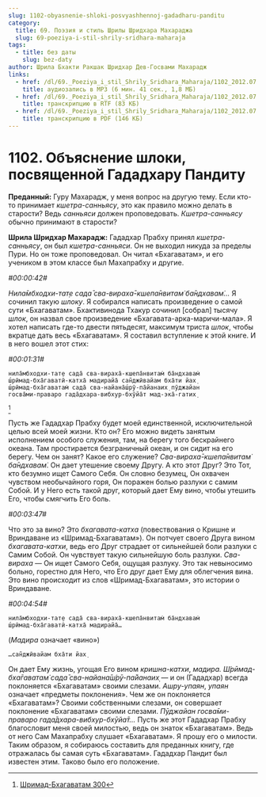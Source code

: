 ```yaml
---
slug: 1102-obyasnenie-shloki-posvyashhennoj-gadadharu-panditu
category:
  title: 69. Поэзия и стиль Шрилы Шридхара Махараджа
  slug: 69-poeziya-i-stil-shrily-sridhara-maharaja
tags:
  - title: без даты
    slug: bez-daty
author: Шрила Бхакти Ракшак Шридхар Дев-Госвами Махарадж
links:
  - href: /dl/69._Poeziya_i_stil_Shrily_Sridhara_Maharaja/1102_2012.07.27.3_SridharMj_Obyasneniye_shloki_posvyawennoy_Gadadharu_Panditu.mp3
    title: аудиозапись в MP3 (6 мин. 41 сек., 1,8 МБ)
  - href: /dl/69._Poeziya_i_stil_Shrily_Sridhara_Maharaja/1102_2012.07.27.3_SridharMj_Obyasneniye_shloki_posvyawennoy_Gadadharu_Panditu.rtf
    title: транскрипцию в RTF (83 КБ)
  - href: /dl/69._Poeziya_i_stil_Shrily_Sridhara_Maharaja/1102_2012.07.27.3_SridharMj_Obyasneniye_shloki_posvyawennoy_Gadadharu_Panditu.pdf
    title: транскрипцию в PDF (146 КБ)
---
```


# 1102. Объяснение шлоки, посвященной Гададхару Пандиту

**Преданный:** Гуру Махарадж, у меня вопрос на другую тему. Если кто-то принимает *кшетра-санньясу*, это как правило можно делать в старости? Ведь *санньяси* должен проповедовать. *Кшетра-санньясу* обычно принимают в старости?

**Шрила Шридхар Махарадж:** Гададхар Прабху принял *кшетра-санньясу*, он был *кшетра-санньяси*. Он не выходил никуда за пределы Пури. Но он тоже проповедовал. Он читал «Бхагаватам», и его учеником в этом классе был Махапрабху и другие.

*#00:00:42#*

*Нила̄мбходхи-тат̣е сада̄ сва-вираха̄-кшепа̄нвитам̇ ба̄ндхавам̇…* Я сочинил такую *шлоку*. Я собирался написать произведение о самой сути «Бхагаватам». Бхактивинода Тхакур сочинил [собрал] тысячу *шлок*, он назвал свое произведение «Бхагавата-арка-маричи-мала». Я хотел написать где-то двести пятьдесят, максимум триста *шлок*, чтобы вкратце дать весь «Бхагаватам». Я составил вступление к этой книге. И в него вошел этот стих:

*#00:01:31#*

    нила̄мбходхи-тат̣е сада̄ сва-вираха̄-кшепа̄нвитам̇ ба̄ндхавам̇
    ш́рӣмад-бха̄гаватӣ-катха̄ мадирайа̄ сан̃джӣвайам бха̄ти йах̣
    ш́рӣмад-бха̄гаватам̇ сада̄ сва-найана̄ш́рӯ-па̄йанаих̣ пӯджайан
    госва̄ми-праваро гада̄дхара-вибхур-бхӯйа̄т мад-эка̄-гатих̣
[^_ftn1]

Пусть же Гададхар Прабху будет моей единственной, исключительной целью всей моей жизни. Кто он? Его можно видеть занятым исполнением особого служения, там, на берегу того бескрайнего океана. Там простирается безграничный океан, и он сидит на его берегу. Чем он занят? Какое его служение? *Сва-вираха̄-кшепа̄нвитам̇ ба̄ндхавам̇*. Он дает утешение своему Другу. А кто этот Друг? Это Тот, кто безумно ищет Самого Себя. Он словно безумец, Он охвачен чувством необычайного горя, Он поражен болью разлуки с самим Собой. И у Него есть такой друг, который дает Ему вино, чтобы утешить Его, чтобы смягчить Его боль.

*#00:03:47#*

Что это за вино? Это *бхагавата-катха* (повествования о Кришне и Вриндаване из «Шримад-Бхагаватам»). Он потчует своего Друга вином *бхагавата-катхи*, ведь его Друг страдает от сильнейшей боли разлуки с Самим Собой. Он чувствует такую сильнейшую боль разлуки. *Сва-вираха* — Он ищет Самого Себя, ощущая разлуку. Это так невыносимо больно, горестно для Него, что Его друг дает Ему для облегчения вина. Это вино происходит из слов «Шримад-Бхагаватам», это истории о Вриндаване.

*#00:04:54#*

    нила̄мбходхи-тат̣е сада̄ сва-вираха̄-кшепа̄нвитам̇ ба̄ндхавам̇
    ш́рӣмад-бха̄гаватӣ-катха̄ мадирайа̄…

(*Мадира* означает «вино»)

    …сан̃джӣвайам бха̄ти йах̣

Он дает Ему жизнь, угощая Его вином *кришна-катхи*, *мадира. Ш́рӣмад-бха̄гаватам̇ сада̄ сва-найана̄ш́рӯ-па̄йанаих̣* — и он (Гададхар) всегда поклоняется «Бхагаватам» своими слезами. *Ашру-упаян*, *упаян* означает «предметы поклонения». Чем же он поклоняется «Бхагаватам»? Своими собственными слезами, он совершает поклонение «Бхагаватам» своими слезами. *Пӯджайан госва̄ми-праваро гада̄дхара-вибхур-бхӯйа̄т…* Пусть же этот Гададхар Прабху благословит меня своей милостью, ведь он знаток «Бхагаватам». Ведь от него Сам Махапрабху слушает «Бхагаватам». Я прошу его о милости. Таким образом, я собираюсь составить для преданных книгу, где отражалась бы самая суть «Бхагаватам». Гададхар Пандит был известен этим. Таково было его положение.



[^_ftn1]: [Шримад-Бхагаватам 300](../notes/shrimad-bhagavatam/shrimad-bhagavatam-300.md)
